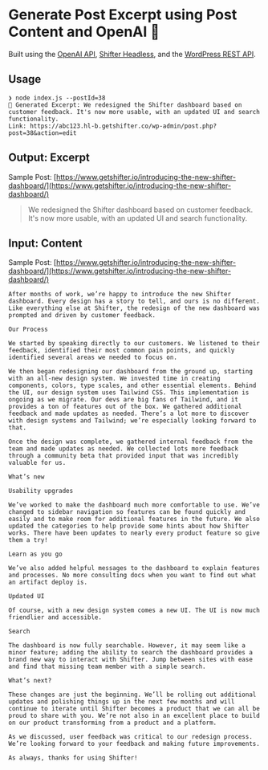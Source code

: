 # Generate Post Excerpt using Post Content and OpenAI 🤖

Built using the [OpenAI API](https://openai.com/api/), [Shifter Headless](https://www.getshifter.io), and the [WordPress REST API](https://developer.wordpress.org/rest-api/).

## Usage
```
❯ node index.js --postId=38
🤖 Generated Excerpt: We redesigned the Shifter dashboard based on customer feedback. It's now more usable, with an updated UI and search functionality.
Link: https://abc123.hl-b.getshifter.co/wp-admin/post.php?post=38&action=edit
```

## Output: Excerpt
Sample Post:
[https://www.getshifter.io/introducing-the-new-shifter-dashboard/](https://www.getshifter.io/introducing-the-new-shifter-dashboard/)

> We redesigned the Shifter dashboard based on customer feedback. It's now more usable, with an updated UI and search functionality.

## Input: Content
Sample Post:
[https://www.getshifter.io/introducing-the-new-shifter-dashboard/](https://www.getshifter.io/introducing-the-new-shifter-dashboard/)
```
After months of work, we’re happy to introduce the new Shifter dashboard. Every design has a story to tell, and ours is no different. Like everything else at Shifter, the redesign of the new dashboard was prompted and driven by customer feedback. 

Our Process

We started by speaking directly to our customers. We listened to their feedback, identified their most common pain points, and quickly identified several areas we needed to focus on.

We then began redesigning our dashboard from the ground up, starting with an all-new design system. We invested time in creating components, colors, type scales, and other essential elements. Behind the UI, our design system uses Tailwind CSS. This implementation is ongoing as we migrate. Our devs are big fans of Tailwind, and it provides a ton of features out of the box. We gathered additional feedback and made updates as needed. There’s a lot more to discover with design systems and Tailwind; we’re especially looking forward to that.

Once the design was complete, we gathered internal feedback from the team and made updates as needed. We collected lots more feedback through a community beta that provided input that was incredibly valuable for us.

What’s new

Usability upgrades

We’ve worked to make the dashboard much more comfortable to use. We’ve changed to sidebar navigation so features can be found quickly and easily and to make room for additional features in the future. We also updated the categories to help provide some hints about how Shifter works. There have been updates to nearly every product feature so give them a try!

Learn as you go

We’ve also added helpful messages to the dashboard to explain features and processes. No more consulting docs when you want to find out what an artifact deploy is.

Updated UI

Of course, with a new design system comes a new UI. The UI is now much friendlier and accessible. 

Search

The dashboard is now fully searchable. However, it may seem like a minor feature; adding the ability to search the dashboard provides a brand new way to interact with Shifter. Jump between sites with ease and find that missing team member with a simple search. 

What’s next?

These changes are just the beginning. We’ll be rolling out additional updates and polishing things up in the next few months and will continue to iterate until Shifter becomes a product that we can all be proud to share with you. We’re not also in an excellent place to build on our product transforming from a product and a platform. 

As we discussed, user feedback was critical to our redesign process. We’re looking forward to your feedback and making future improvements. 

As always, thanks for using Shifter!
```